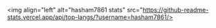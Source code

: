 <img align="left" alt="hasham7861 stats" src="https://github-readme-stats.vercel.app/api/top-langs/?username=hasham7861/>
